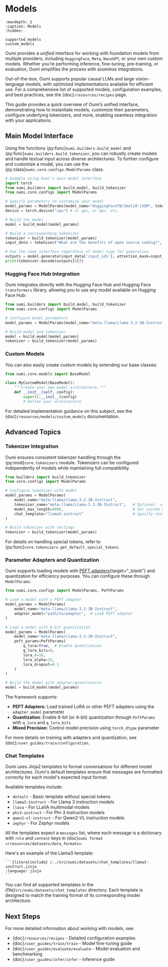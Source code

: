 # Models

```{toctree}
:maxdepth: 2
:caption: Models
:hidden:

supported_models
custom_models
```


Oumi provides a _unified_ interface for working with foundation models from multiple providers, including `HuggingFace`, `Meta`, `NanoGPT`, or your own custom models. Whether you’re performing inference, fine-tuning, pre-training, or evaluation, Oumi simplifies the process with _seamless_ integrations.

Out-of-the-box, Oumi supports popular causal LLMs and large vision-language models, with optimized implementations available for efficient use. For a comprehensive list of supported models, configuration examples, and best practices, see the {doc}`/resources/recipes` page.

This guide provides a quick overview of Oumi’s unified interface, demonstrating how to instantiate models, customize their parameters, configure underlying tokenizers, and more, enabling seamless integration with your applications.

## Main Model Interface

Using the functions {py:func}`oumi.builders.build_model` and {py:func}`oumi.builders.build_tokenizer`, you can robustly create models and handle textual input across diverse architectures. To further configure and customize a model, you can use the {py:class}`oumi.core.configs.ModelParams` class.

```python
# Example using Oumi's main model interface
import torch
from oumi.builders import build_model, build_tokenizer
from oumi.core.configs import ModelParams

# Specify parameters to customize your model
model_params = ModelParams(model_name="HuggingFaceTB/SmolLM-135M", tokenizer_kwargs={'pad_token': '<|endoftext|>'})
device = torch.device("cpu") # or gpu, or mps, etc.

# Build the model
model = build_model(model_params)

# Build a corresponding tokenizer
tokenizer = build_tokenizer(model_params)
input_data = tokenizer("What are the benefits of open source coding?", return_tensors="pt")

# Use the same interface regardless of model type for generation
outputs = model.generate(input_data['input_ids'], attention_mask=input_data['attention_mask'])
print(tokenizer.decode(outputs[0]))
```

### Hugging Face Hub Integration

Oumi integrates directly with the Hugging Face Hub and Hugging Face `transformers` library, allowing you to use any model available on Hugging Face Hub:

```python
from oumi.builders import build_model, build_tokenizer
from oumi.core.configs import ModelParams

# Configure model parameters
model_params = ModelParams(model_name="meta-llama/Llama-3.2-3B-Instruct")

# Build model and tokenizer
model = build_model(model_params)
tokenizer = build_tokenizer(model_params)
```



### Custom Models

You can also easily create custom models by extending our base classes:

```python
from oumi.core.models import BaseModel

class MyCustomModel(BaseModel):
    """Create your own model architecture."""
    def __init__(self, config):
        super().__init__(config)
        # Define your architecture
```

For detailed implementation guidance on this subject, see the {doc}`/resources/models/custom_models` documentation.

## Advanced Topics
### Tokenizer Integration

Oumi ensures consistent tokenizer handling through the {py:mod}`core.tokenizers` module. Tokenizers can be configured independently of models while maintaining full compatibility.

```python
from builders import build_tokenizer
from core.configs import ModelParams

# Configure tokenizer with model
model_params = ModelParams(
    model_name="meta-llama/Llama-3.2-3B-Instruct",
    tokenizer_name="meta-llama/Llama-3.2-3B-Instruct",   # Optional: use different tokenizer
    model_max_length=4096,                               # Set custom max length
    chat_template="llama3-instruct"                      # Specify chat template
)

# Build tokenizer with settings
tokenizer = build_tokenizer(model_params)
```

For details on handling special tokens, refer to {py:func}`core.tokenizers.get_default_special_tokens`.

<!-- For advanced model configuration, see {py:class}`oumi.core.configs.ModelParams` and {py:class}`oumi.core.configs.PeftParams` for PEFT/LoRA support. -->

### Parameter Adapters and Quantization

Oumi supports loading models with [PEFT adapters](https://arxiv.org/pdf/2403.14608){target="_blank"} and quantization for efficiency purposes. You can configure these through `ModelParams`:

```python
from oumi.core.configs import ModelParams, PeftParams

# Load a model with a PEFT adapter
model_params = ModelParams(
    model_name="meta-llama/Llama-3.2-3B-Instruct",
    adapter_model="path/to/adapter",  # Load PEFT adapter
)

# Load a model with 8-bit quantization
model_params = ModelParams(
    model_name="meta-llama/Llama-3.2-3B-Instruct",
    peft_params=PeftParams(
        q_lora=True,  # Enable quantization
        q_lora_bits=8,
        lora_r=16,
        lora_alpha=32,
        lora_dropout=0.1
    )
)

# Build the model with adapter/quantization
model = build_model(model_params)
```

The framework supports:
- **PEFT Adapters**: Load trained LoRA or other PEFT adapters using the `adapter_model` parameter
- **Quantization**: Enable 8-bit (or 4-bit) quantization through `PeftParams` with `q_lora` and `q_lora_bits`
- **Mixed Precision**: Control model precision using `torch_dtype` parameter

For more details on training with adapters and quantization, see {doc}`/user_guides/train/configuration`.

### Chat Templates
Oumi uses Jinja2 templates to format conversations for different model architectures. Oumi's default templates ensure that messages are formatted correctly for each model's expected input format.

Available templates include:
- `default` - Basic template without special tokens
- `llama3-instruct` - For Llama 3 instruction models
- `llava` - For LLaVA multimodal models
- `phi3-instruct` - For Phi-3 instruction models
- `qwen2-vl-instruct` - For Qwen2-VL instruction models
- `zephyr` - For Zephyr models

All the templates expect a `messages` list, where each message is a dictionary with `role` and `content` keys in {doc}`oumi format </resources/datasets/data_formats>`.

Here's an example of the Llama3 template:

````{dropdown} src/oumi/datasets/chat_templates/llama3-instruct.jinja
```{literalinclude} /../src/oumi/datasets/chat_templates/llama3-instruct.jinja
:language: jinja
```
````

You can find all supported templates in the {file}`src/oumi/datasets/chat_templates` directory. Each template is designed to match the training format of its corresponding model architecture.

## Next Steps

For more detailed information about working with models, see:
- {doc}`/resources/recipes` - Detailed configuration examples
- {doc}`/user_guides/train/train` - Model fine-tuning guide
- {doc}`/user_guides/evaluate/evaluate` - Model evaluation and benchmarking
- {doc}`/user_guides/infer/infer` - Inference guide
